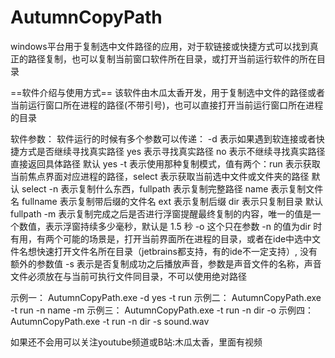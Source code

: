 # AutumnCopyPath
windows平台用于复制选中文件路径的应用，对于软链接或快捷方式可以找到真正的路径复制，也可以复制当前窗口软件所在目录，或打开当前运行软件的所在目录



==软件介绍与使用方式==
该软件由木瓜太香开发，用于复制选中文件的路径或者当前运行窗口所在进程的路径(不带引号)，也可以直接打开当前运行窗口所在进程的目录

软件参数：
软件运行的时候有多个参数可以传递：
-d 表示如果遇到软连接或者快捷方式是否继续寻找真实路径 yes 表示寻找真实路径 no 表示不继续寻找真实路径直接返回具体路径 默认 yes
-t 表示使用那种复制模式，值有两个：run 表示获取当前焦点界面对应进程的路径，select 表示获取当前选中文件或文件夹的路径 默认 select
-n 表示复制什么东西，fullpath 表示复制完整路径 name 表示复制文件名 fullname 表示复制带后缀的文件名 ext 表示复制后缀 dir 表示只复制目录 默认 fullpath
-m 表示复制完成之后是否进行浮窗提醒最终复制的内容，唯一的值是一个数值，表示浮窗持续多少毫秒，默认是 1.5 秒
-o 这个只在参数 -n 的值为dir 时有用，有两个可能的场景是，打开当前界面所在进程的目录，或者在ide中选中文件名想快速打开文件名所在目录（jetbrains都支持，有的ide不一定支持）, 没有额外的参数值
-s 表示是否复制成功之后播放声音，参数是声音文件的名称，声音文件必须放在与当前可执行文件同目录，不可以使用绝对路径

示例一： AutumnCopyPath.exe -d yes -t run
示例二： AutumnCopyPath.exe -t run -n name -m
示例三： AutumnCopyPath.exe -t run -n dir -o
示例四： AutumnCopyPath.exe -t run -n dir -s sound.wav

如果还不会用可以关注youtube频道或B站:木瓜太香，里面有视频
